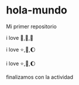 # hola-mundo

Mi primer repositorio 

i love :icecream:,:dog:,:bear: 

i love :star:,:book:,:moon: 

i love :star:,:book:,:moon: 

finalizamos con la actividad
